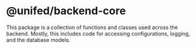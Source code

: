 # @unifed/backend-core

This package is a collection of functions and classes used
across the backend. Mostly, this includes code for accessing
configurations, logging, and the database models.

